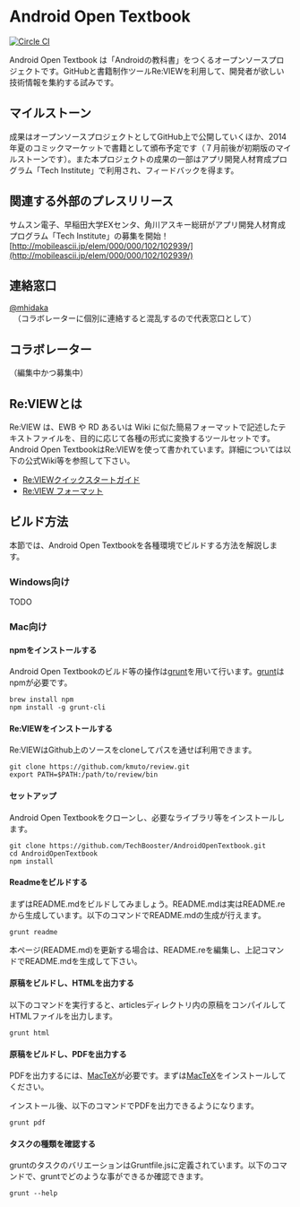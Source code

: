 # Android Open Textbook
[![Circle CI](https://circleci.com/gh/TechBooster/AndroidOpenTextbook.png?style=badge)](https://circleci.com/gh/TechBooster/AndroidOpenTextbook)

Android Open Textbook は「Androidの教科書」をつくるオープンソースプロジェクトです。GitHubと書籍制作ツールRe:VIEWを利用して、開発者が欲しい技術情報を集約する試みです。


## マイルストーン

成果はオープンソースプロジェクトとしてGitHub上で公開していくほか、2014年夏のコミックマーケットで書籍として頒布予定です（７月前後が初期版のマイルストーンです）。また本プロジェクトの成果の一部はアプリ開発人材育成プログラム「Tech Institute」で利用され、フィードバックを得ます。


## 関連する外部のプレスリリース

サムスン電子、早稲田大学EXセンタ、角川アスキー総研がアプリ開発人材育成プログラム「Tech Institute」の募集を開始！[http://mobileascii.jp/elem/000/000/102/102939/](http://mobileascii.jp/elem/000/000/102/102939/)


## 連絡窓口

[@mhidaka](https://twitter.com/mhidaka)　（コラボレーターに個別に連絡すると混乱するので代表窓口として）


## コラボレーター

（編集中かつ募集中）


## Re:VIEWとは

Re:VIEW は、EWB や RD あるいは Wiki に似た簡易フォーマットで記述したテキストファイルを、目的に応じて各種の形式に変換するツールセットです。Android Open TextbookはRe:VIEWを使って書かれています。詳細については以下の公式Wiki等を参照して下さい。


* [Re:VIEWクイックスタートガイド](https://github.com/kmuto/review/blob/master/doc/quickstart.rdoc)
* [Re:VIEW フォーマット](https://github.com/kmuto/review/blob/master/doc/format.rdoc)

## ビルド方法

本節では、Android Open Textbookを各種環境でビルドする方法を解説します。


### Windows向け

TODO


### Mac向け

#### npmをインストールする

Android Open Textbookのビルド等の操作は[grunt](http://gruntjs.com/)を用いて行います。[grunt](http://gruntjs.com/)はnpmが必要です。


```
brew install npm
npm install -g grunt-cli
```

#### Re:VIEWをインストールする

Re:VIEWはGithub上のソースをcloneしてパスを通せば利用できます。


```
git clone https://github.com/kmuto/review.git
export PATH=$PATH:/path/to/review/bin
```

#### セットアップ

Android Open Textbookをクローンし、必要なライブラリ等をインストールします。


```
git clone https://github.com/TechBooster/AndroidOpenTextbook.git
cd AndroidOpenTextbook
npm install
```

#### Readmeをビルドする

まずはREADME.mdをビルドしてみましょう。README.mdは実はREADME.reから生成しています。以下のコマンドでREADME.mdの生成が行えます。


```
grunt readme
```

本ページ(README.md)を更新する場合は、README.reを編集し、上記コマンドでREADME.mdを生成して下さい。


#### 原稿をビルドし、HTMLを出力する

以下のコマンドを実行すると、articlesディレクトリ内の原稿をコンパイルしてHTMLファイルを出力します。


```
grunt html
```

#### 原稿をビルドし、PDFを出力する

PDFを出力するには、[MacTeX](http://tug.org/mactex/)が必要です。まずは[MacTeX](http://tug.org/mactex/)をインストールしてください。

インストール後、以下のコマンドでPDFを出力できるようになります。


```
grunt pdf
```

#### タスクの種類を確認する

gruntのタスクのバリエーションはGruntfile.jsに定義されています。以下のコマンドで、gruntでどのような事ができるか確認できます。


```
grunt --help
```


